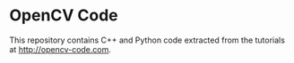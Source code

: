 OpenCV Code
===========

This repository contains C++ and Python code extracted from the tutorials at 
http://opencv-code.com.

